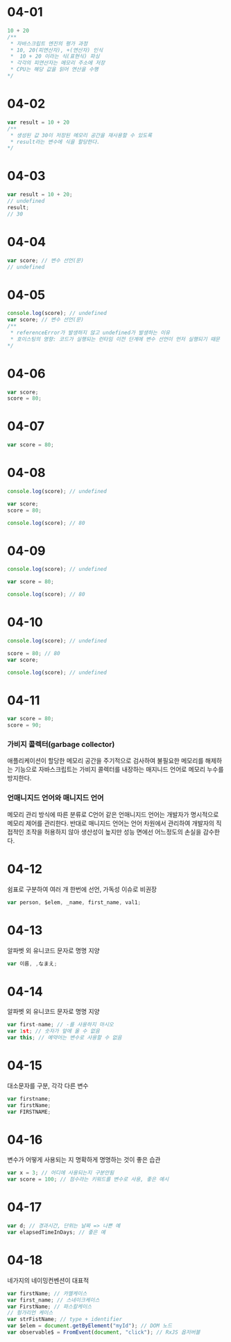 # 04-01
```js
10 + 20
/** 
 * 자바스크립트 엔진의 평가 과정
 * 10, 20(피연산자), +(연산자) 인식
 *  10 + 20 이라는 식(표현식) 파싱
 * 각각의 피연산자는 메모리 주소에 저장
 * CPU는 해당 값을 읽어 연산을 수행
*/
```

# 04-02
```js
var result = 10 + 20
/** 
 * 생성된 값 30이 저장된 메모리 공간을 재사용할 수 있도록
 * result라는 변수에 식을 할당한다.
*/
```

# 04-03
```js
var result = 10 + 20;
// undefined
result;
// 30
```

# 04-04
```js
var score; // 변수 선언(문)
// undefined
```

# 04-05
```js
console.log(score); // undefined
var score; // 변수 선언(문)
/** 
 * referenceError가 발생하지 않고 undefined가 발생하는 이유
 * 호이스팅의 영향: 코드가 실행되는 런타임 이전 단계에 변수 선언이 먼저 실행되기 때문
*/
```

# 04-06
```js
var score;
score = 80;
```

# 04-07
```js
var score = 80;
```

# 04-08
```js
console.log(score); // undefined

var score;
score = 80;

console.log(score); // 80
```

# 04-09
```js
console.log(score); // undefined

var score = 80;

console.log(score); // 80
```

# 04-10

```js
console.log(score); // undefined

score = 80; // 80
var score;

console.log(score); // undefined
```

# 04-11
```js
var score = 80;
score = 90;
```

### 가비지 콜렉터(garbage collector)
애플리케이션이 할당한 메모리 공간을 주기적으로 검사하여 불필요한 메모리를 해제하는 기능으로
자바스크립트는 가비지 콜렉터를 내장하는 매지니드 언어로 메모리 누수를 방지한다.

### 언매니지드 언어와 매니지드 언어
메모리 관리 방식에 따른 분류로 C언어 같은 언매니지드 언어는 개발자가 명시적으로 메모리 제어를 관리한다.
반대로 매니지드 언어는 언어 차원에서 관리하여 개발자의 직접적인 조작을 허용하지 않아 생산성이 높지만 성능 면에선 어느정도의 손실을 감수한다.

# 04-12
쉼표로 구분하여 여러 개 한번에 선언, 가독성 이슈로 비권장
```js
var person, $elem, _name, first_name, val1;
```

# 04-13
알파벳 외 유니코드 문자로 명명 지양
```js
var 이름, ,なまえ;
```

# 04-14
알파벳 외 유니코드 문자로 명명 지양
```js
var first-name; // -를 사용하지 마시오
var 1st; // 숫자가 앞에 올 수 없음
var this; // 예약어는 변수로 사용할 수 없음
```

# 04-15
대소문자를 구분, 각각 다른 변수
```js
var firstname;
var firstName;
var FIRSTNAME;
```

# 04-16
변수가 어떻게 사용되는 지 명확하게 명명하는 것이 좋은 습관
```js
var x = 3; // 어디에 사용되는지 구분안됨
var score = 100; // 점수라는 키워드를 변수로 사용, 좋은 예시
```

# 04-17
```js
var d; // 경과시간, 단위는 날짜 => 나쁜 예
var elapsedTimeInDays; // 좋은 예
```

# 04-18
네가지의 네이밍컨벤션이 대표적
```js
var firstName; // 카멜케이스
var first_name; // 스네이크케이스
var FirstName; // 파스칼케이스
// 헝가리언 케이스
var strFistName; // type + identifier 
var $elem = document.getByElement("myId"); // DOM 노드
var observable$ = FromEvent(document, "click"); // RxJS 옵저버블
```
